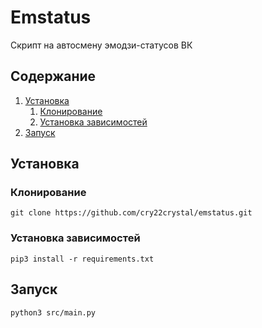 # Emstatus

Скрипт на автосмену эмодзи-статусов ВК

## Содержание

1. [Установка](#установка)
    1. [Клонирование](#клонирование)
    2. [Установка зависимостей](установка-зависимостей)
2. [Запуск](#запуск)

## Установка

### Клонирование
```shell
git clone https://github.com/cry22crystal/emstatus.git
```

### Установка зависимостей
```shell
pip3 install -r requirements.txt
```

## Запуск
```shell
python3 src/main.py
```